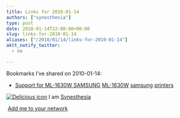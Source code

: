 ```yaml
---
title: Links for 2010-01-14
authors: ["synesthesia"]
type: post
date: 2010-01-14T22:00:00+00:00
slug: links-for-2010-01-14 
aliases: ["/2010/01/14/links-for-2010-01-14"]
aktt_notify_twitter:
  - no

---
```

Bookmarks I&#8217;ve shared on 2010-01-14:

  * [Support for ML-1630W SAMSUNG][1] 
    [ML-1630W][2] [samsung][3] [printers][4] </li> </ul> 
    
    <p class="deliciouslink">
      <a href="https://del.icio.us/synesthesia" title="See all my bookmarks on del.icio.us"><img src="https://www.synesthesia.co.uk/images/deliciousicon.jpg" alt="Delicious icon" /></a>&nbsp;I am <a href="https://del.icio.us/synesthesia" title="See all my bookmarks on del.icio.us">Synesthesia</a>
    </p>
    
    <p class="deliciouslink">
      <a href="https://del.icio.us/network?add=synesthesia" title="Add me to your del.icio.us network"><img src="https://www.synesthesia.co.uk/images/add.gif" alt="" /></a>&nbsp;<a href="https://del.icio.us/network?add=synesthesia" title="Add me to your del.icio.us network">Add me to your network</a>
    </p>

 [1]: https://www.samsung.com/uk/consumer/print-solutions/print-solutions/mono-printers/ML-1630/XEU/index.idx?pagetype=prd_detail&tab=support
 [2]: https://delicious.com/synesthesia/ML-1630W
 [3]: https://delicious.com/synesthesia/samsung
 [4]: https://delicious.com/synesthesia/printers